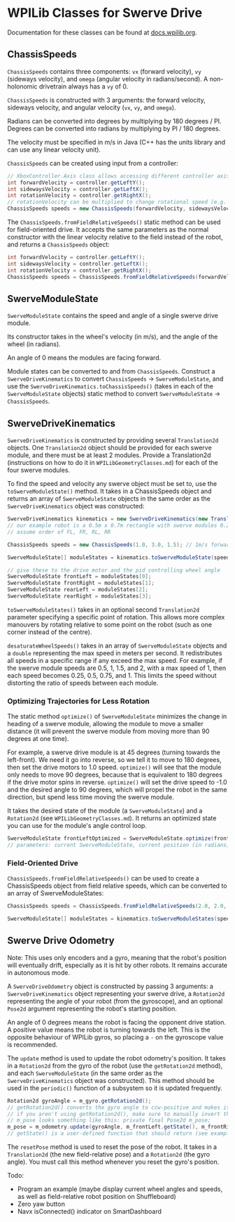 # WPILib Classes for Swerve Drive

Documentation for these classes can be found at [docs.wpilib.org](https://docs.wpilib.org/en/stable/docs/software/kinematics-and-odometry/).

## ChassisSpeeds
`ChassisSpeeds` contains three components: `vx` (forward velocity), `vy` (sideways velocity), and `omega` (angular velocity in radians/second). A non-holonomic drivetrain always has a `vy` of 0.

`ChassisSpeeds` is constructed with 3 arguments: the forward velocity, sideways velocity, and angular velocity (`vx`, `vy`, and `omega`).

Radians can be converted into degrees by multiplying by 180 degrees / PI. Degrees can be converted into radians by multiplying by PI / 180 degrees.

The velocity must be specified in m/s in Java (C++ has the units library and can use any linear velocity unit).

`ChassisSpeeds` can be created using input from a controller:

```java
// XboxController.Axis class allows accessing different controller axis
int forwardVelocity = controller.getLeftY();
int sidewaysVelocity = controller.getLeftX();
int rotationVelocity = controller.getRightX();
// rotationVelocity can be multiplied to change rotational speed (e.g. 2 for doubling it or 0.5 for halving it)
ChassisSpeeds speeds = new ChassisSpeeds(forwardVelocity, sidewaysVelocity, rotationVelocity);
```

The `ChassisSpeeds.fromFieldRelativeSpeeds()` static method can be used for field-oriented drive. It accepts the same parameters as the normal constructor with the linear velocity relative to the field instead of the robot, and returns a `ChassisSpeeds` object:

```java
int forwardVelocity = controller.getLeftY();
int sidewaysVelocity = controller.getLeftX();
int rotationVelocity = controller.getRightX();
ChassisSpeeds speeds = ChassisSpeeds.fromFieldRelativeSpeeds(forwardVelocity, sidewaysVelocity, rotationVelocity);
```

## SwerveModuleState
`SwerveModuleState` contains the speed and angle of a single swerve drive module.

Its constructor takes in the wheel's velocity (in m/s), and the angle of the wheel (in radians).

An angle of 0 means the modules are facing forward.

Module states can be converted to and from `ChassisSpeeds`. Construct a `SwerveDriveKinematics` to convert `ChassisSpeeds` -> `SwerveModuleState`, and use the `SwerveDriveKinematics.toChassisSpeeds()` (takes in each of the `SwerveModuleState` objects) static method to convert `SwerveModuleState` -> `ChassisSpeeds`.

## SwerveDriveKinematics
`SwerveDriveKinematics` is constructed by providing several `Translation2d` objects. One `Translation2d` object should be provided for each swerve module, and there must be at least 2 modules.
Provide a Translation2d (instructions on how to do it in `WPILibGeometryClasses.md`) for each of the four swerve modules.

To find the speed and velocity any swerve object must be set to, use the `toSwerveModuleState()` method. It takes in a ChassisSpeeds object and returns an array of `SwerveModuleState` objects in the same order as the `SwerveDriveKinematics` object was constructed:

```java
SwerveDriveKinematics kinematics = new SwerveDriveKinematics(new Translation2d(0.25, 0.35), new Translation2d(-0.25, 0.35), new Translation2d(0.25, -0.35), new Translation2d(-0.25, -0.35));
// our example robot is a 0.5m x 0.7m rectangle with swerve modules 0.25m x 0.35m from the centre
// assume order of FL, FR, RL, RR

ChassisSpeeds speeds = new ChassisSpeeds(1.0, 3.0, 1.5); // 1m/s forward, 3.0m/s to the left, 1.5 radians/s counterclockwise rotation

SwerveModuleState[] moduleStates = kinematics.toSwerveModuleState(speeds);

// give these to the drive motor and the pid controlling wheel angle
SwerveModuleState frontLeft = moduleStates[0];
SwerveModuleState frontRight = moduleStates[1];
SwerveModuleState rearLeft = moduleStates[2];
SwerveModuleState rearRight = moduleStates[3];
```

`toSwerveModuleStates()` takes in an optional second `Translation2d` parameter specifying a specific point of rotation. This allows more complex manouvers by rotating relative to some point on the robot (such as one corner instead of the centre).

`desaturateWheelSpeeds()` takes in an array of `SwerveModuleState` objects and a `double` representing the max speed in meters per second. It redistributes all speeds in a specific range if any exceed the max speed. For example, if the swerve module speeds are 0.5, 1, 1.5, and 2, with a max speed of 1, then each speed becomes 0.25, 0.5, 0.75, and 1. This limits the speed without distorting the ratio of speeds between each module.

### Optimizing Trajectories for Less Rotation
The static method `optimize()` of `SwerveModuleState` minimizes the change in heading of a swerve module, allowing the module to move a smaller distance (it will prevent the swerve module from moving more than 90 degrees at one time).

For example, a swerve drive module is at 45 degrees (turning towards the left-front). We need it go into reverse, so we tell it to move to 180 degrees, then set the drive motors to 1.0 speed. `optimize()` will see that the module only needs to move 90 degrees, because that is equivalent to 180 degrees if the drive motor spins in reverse. `optimize()` will set the drive speed to -1.0 and the desired angle to 90 degrees, which will propel the robot in the same direction, but spend less time moving the swerve module.

It takes the desired state of the module (a `SwerveModuleState`) and a `Rotation2d` (see `WPILibGeometryClasses.md`). It returns an optimized state you can use for the module's angle control loop.

```java
SwerveModuleState frontLeftOptimized = SwerveModuleState.optimize(frontLeft, new Rotation2d(m_turningEncoder.getDistance()));
// parameters: current SwerveModuleState, current position (in radians)
```

### Field-Oriented Drive
`ChassisSpeeds.fromFieldRelativeSpeeds()` can be used to create a ChassisSpeeds object from field relative speeds, which can be converted to an array of SwerveModuleStates:

```java
ChassisSpeeds speeds = ChassisSpeeds.fromFieldRelativeSpeeds(2.0, 2.0, Math.PI / 2.0, Rotation2d.fromDegrees(45.0)); // moving 2.0m/s forward and to the left, rotating at 90 degrees per second (0.5 radians)

SwerveModuleState[] moduleStates = kinematics.toSwerveModuleStates(speeds);
```

## Swerve Drive Odometry
Note: This uses only encoders and a gyro, meaning that the robot's position will eventually drift, especially as it is hit by other robots. It remains accurate in autonomous mode.

A `SwerveDriveOdometry` object is constructed by passing 3 arguments: a `SwerveDriveKinematics` object representing your swerve drive, a `Rotation2d` representing the angle of your robot (from the gyroscope), and an optional `Pose2d` argument representing the robot's starting position.

An angle of 0 degrees means the robot is facing the opponent drive station. A positive value means the robot is turning towards the left. This is the opposite behaviour of WPILib gyros, so placing a `-` on the gyroscope value is recommended.

The `update` method is used to update the robot odometry's position. It takes in a `Rotation2d` from the gyro of the robot (use the `getRotation2d` method), and each `SwerveModuleState` (in the same order as the `SwerveDriveKinematics` object was constructed). This method should be used in the `periodic()` function of a subsystem so it is updated frequently.

```java
Rotation2d gyroAngle = m_gyro.getRotation2d();
// getRotation2d() converts the gyro angle to ccw-positive and makes it continous (360 -> 361 instead of 360 -> 0)
// if you aren't using getRotation2d(), make sure to manually invert the gyro angle and use Rotation2d.fromDegrees().
// m_pose looks something like this: private final Pose2d m_pose;
m_pose = m_odometry.update(gyroAngle, m_frontLeft.getState(), m_frontRight.getState(), m_rearLeft.getState(), m_rearRight.getState());
// getState() is a user-defined function that should return (see example)
```

The `resetPose` method is used to reset the pose of the robot. It takes in a `Translation2d` (the new field-relative pose) and a `Rotation2d` (the gyro angle). You must call this method whenever you reset the gyro's position.

Todo:
- Program an example (maybe display current wheel angles and speeds, as well as field-relative robot position on Shuffleboard)
- Zero yaw button
- Navx isConnected() indicator on SmartDashboard